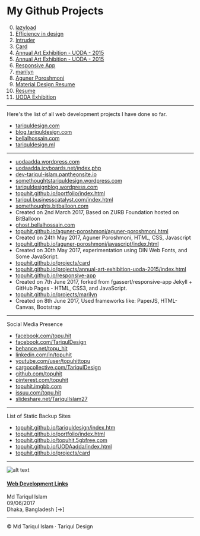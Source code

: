 # My Github Projects
0.  [lazyload](https://topuhit.github.io/projects/lazyload)
1.  [Efficiency in design](https://topuhit.github.io/projects/efficiency-in-design)
2.  [Intruder](https://topuhit.github.io/projects/intruder)
3.  [Card](https://topuhit.github.io/projects/card/)
4.  [Annual Art Exhibition - UODA - 2015](http://uodaartexhibition2015.ml)
5.  [Annual Art Exhibition - UODA - 2015](https://topuhit.github.io/projects/annual-art-exhibition-uoda-2015/index.html)
6.  [Responsive App](https://topuhit.github.io/responsive-app/)
7.  [marilyn](https://topuhit.github.io/projects/marilyn/)
8.  [Aguner Poroshmoni](https://topuhit.github.io/aguner-poroshmoni/aguner-poroshmoni.html)
9.  [Material Design Resume](https://topuhit.github.io/projects/resume/ )
10.  [Resume](https://topuhit.github.io/projects/resume/)
11.  [UODA Exhibition](http://uodaexhibition2015.tariquldesign.com/)


* * *

Here's the list of all web development projects I have done so far.

*   [tariquldesign.com](http://tariquldesign.com)
*   [blog.tariquldesign.com](http://blog.tariquldesign.com)
*   [bellalhossain.com](https://bellalhossain.com)
*   [tariquldesign.ml](http://tariquldesign.ml/)

* * *

*   [uodaadda.wordpress.com](https://uodaadda.wordpress.com/)
*   [uodaadda.icyboards.net/index.php](https://uodaadda.icyboards.net/index.php)
*   [dev-tariqul-islam.pantheonsite.io](http://dev-tariqul-islam.pantheonsite.io/)
*   [somethoughtstariquldesign.wordpress.com](https://somethoughtstariquldesign.wordpress.com/)
*   [tariquldesignblog.wordpress.com](https://tariquldesignblog.wordpress.com)
*   [topuhit.github.io/portfolio/index.html](https://topuhit.github.io/portfolio/index.html)
*   [tariqul.businesscatalyst.com/index.html](http://tariqul.businesscatalyst.com/index.html)
*   [somethoughts.bitballoon.com](http://somethoughts.bitballoon.com/)
*   Created on 2nd March 2017, Based on ZURB Foundation hosted on BitBalloon
*   [ghost.bellalhossain.com](http://ghost.bellalhossain.com/)
*   [topuhit.github.io/aguner-poroshmoni/aguner-poroshmoni.html](https://topuhit.github.io/aguner-poroshmoni/aguner-poroshmoni.html)
*   Created on 24th May 2017, Aguner Poroshmoni, HTML, CSS, Javascript
*   [topuhit.github.io/aguner-poroshmoni/javascript/index.html](https://topuhit.github.io/aguner-poroshmoni/javascript/index.html)
*   Created on 30th May 2017, experimentation using DIN Web Fonts, and Some JavaScript.
*   [topuhit.github.io/projects/card](https://topuhit.github.io/projects/card/)
*   [topuhit.github.io/projects/annual-art-exhibition-uoda-2015/index.html](https://topuhit.github.io/projects/annual-art-exhibition-uoda-2015/index.html)
*   [topuhit.github.io/responsive-app](https://topuhit.github.io/responsive-app/)
*   Created on 7th June 2017, forked from fgassert/responsive-app Jekyll + GitHub Pages - HTML, CSS3, and JavaScript.
*   [topuhit.github.io/projects/marilyn](https://topuhit.github.io/projects/marilyn/)
*   Created on 8th June 2017, Used frameworks like: PaperJS, HTML-Canvas, Bootstrap

* * *

Social Media Presence

*   [facebook.com/topu.hit](https://www.facebook.com/topu.hit)
*   [facebook.com/TariqulDesign](https://www.facebook.com/TariqulDesign)
*   [behance.net/topu_hit](https://www.behance.net/topu_hit)
*   [linkedin.com/in/topuhit](https://www.linkedin.com/in/topuhit)
*   [youtube.com/user/topuhittopu](https://www.youtube.com/user/topuhittopu)
*   [cargocollective.com/TariqulDesign](http://cargocollective.com/TariqulDesign)
*   [github.com/topuhit](https://github.com/topuhit)
*   [pinterest.com/topuhit](https://www.pinterest.com/topuhit/)
*   [topuhit.imgbb.com](https://topuhit.imgbb.com/)
*   [issuu.com/topu.hit](https://issuu.com/topu.hit)
*   [slideshare.net/TariqulIslam27](https://www.slideshare.net/TariqulIslam27)

* * *

List of Static Backup Sites

*   [topuhit.github.io/tariquldesign/index.htm](https://topuhit.github.io/tariquldesign/index.htm)
*   [topuhit.github.io/portfolio/index.html](https://topuhit.github.io/portfolio/index.html)
*   [topuhit.github.io/topuhit.5gbfree.com](https://topuhit.github.io/topuhit.5gbfree.com/)
*   [topuhit.github.io/UODAadda/index.html](https://topuhit.github.io/UODAadda/index.html)
*   [topuhit.github.io/projects/card](https://topuhit.github.io/projects/card/)

* * *


![alt text](https://media.cargocollective.com/1/22/725716/headerimg/th_TA1.png "TariqulDesign")



#### [Web Development Links](http://tariquldesign.com/Web-Development-Links)

Md Tariqul Islam  
09/06/2017  
Dhaka, Bangladesh [→]


* * *

© Md Tariqul Islam · Tariqul Design
